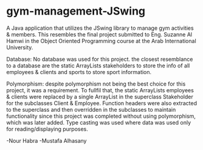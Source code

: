 # gym-management-JSwing
A Java application that utilizes the JSwing library to manage gym activities &amp; members. This resembles the final project submitted to Eng. Suzanne Al Hamwi in the Object Oriented Programming course at the Arab International University.

Database:
No database was used for this project. the closest resemblance to a database are the static ArrayLists stakeholders to store the info of all employees & clients and sports to store sport information.

Polymorphism:
despite polymorphism not being the best choice for this project, it was a requirement. To fullfil that, the static ArrayLists employees & clients were replaced by a single ArrayList in the superclass Stakeholder for the subclasses Client & Employee.
Function headers were also extracted to the superclass and then overridden in the subclasses to maintain functionality since this project was completed without using polymorphism, which was later added. Type casting was used where data was used only for reading/displaying purposes.

-Nour Habra
-Mustafa Alhasany
